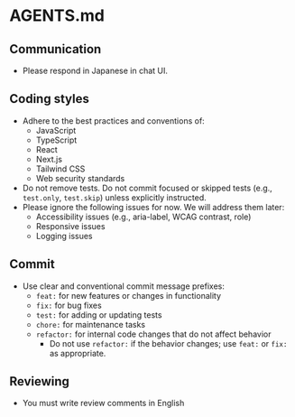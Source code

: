 # AGENTS.md

## Communication
- Please respond in Japanese in chat UI.

## Coding styles
- Adhere to the best practices and conventions of:
  - JavaScript
  - TypeScript
  - React
  - Next.js
  - Tailwind CSS
  - Web security standards
- Do not remove tests. Do not commit focused or skipped tests (e.g., `test.only`, `test.skip`) unless explicitly instructed.
- Please ignore the following issues for now. We will address them later:
  - Accessibility issues (e.g., aria-label, WCAG contrast, role)
  - Responsive issues
  - Logging issues

## Commit
- Use clear and conventional commit message prefixes:
  - `feat:` for new features or changes in functionality
  - `fix:` for bug fixes
  - `test:` for adding or updating tests
  - `chore:` for maintenance tasks
  - `refactor:` for internal code changes that do not affect behavior
    - Do not use `refactor:` if the behavior changes; use `feat:` or `fix:` as appropriate.

## Reviewing
- You must write review comments in English
